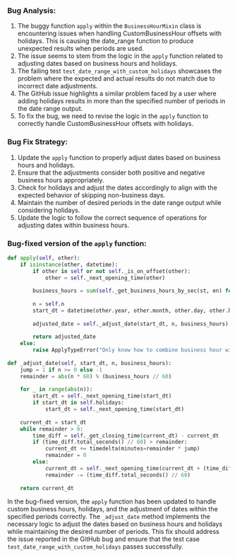 ### Bug Analysis:
1. The buggy function `apply` within the `BusinessHourMixin` class is encountering issues when handling CustomBusinessHour offsets with holidays. This is causing the date_range function to produce unexpected results when periods are used.
2. The issue seems to stem from the logic in the `apply` function related to adjusting dates based on business hours and holidays.
3. The failing test `test_date_range_with_custom_holidays` showcases the problem where the expected and actual results do not match due to incorrect date adjustments.
4. The GitHub issue highlights a similar problem faced by a user where adding holidays results in more than the specified number of periods in the date range output.
5. To fix the bug, we need to revise the logic in the `apply` function to correctly handle CustomBusinessHour offsets with holidays.

### Bug Fix Strategy:
1. Update the `apply` function to properly adjust dates based on business hours and holidays.
2. Ensure that the adjustments consider both positive and negative business hours appropriately.
3. Check for holidays and adjust the dates accordingly to align with the expected behavior of skipping non-business days.
4. Maintain the number of desired periods in the date range output while considering holidays.
5. Update the logic to follow the correct sequence of operations for adjusting dates within business hours.

### Bug-fixed version of the `apply` function:
```python
def apply(self, other):
    if isinstance(other, datetime):
        if other in self or not self._is_on_offset(other):
            other = self._next_opening_time(other)
        
        business_hours = sum(self._get_business_hours_by_sec(st, en) for st, en in zip(self.start, self.end))
        
        n = self.n
        start_dt = datetime(other.year, other.month, other.day, other.hour, other.minute, other.second, other.microsecond)
        
        adjusted_date = self._adjust_date(start_dt, n, business_hours)
        
        return adjusted_date
    else:
        raise ApplyTypeError("Only know how to combine business hour with datetime")
    
def _adjust_date(self, start_dt, n, business_hours):
    jump = 1 if n >= 0 else -1
    remainder = abs(n * 60) % (business_hours // 60)
    
    for _ in range(abs(n)):
        start_dt = self._next_opening_time(start_dt)
        if start_dt in self.holidays:
            start_dt = self._next_opening_time(start_dt)
    
    current_dt = start_dt
    while remainder > 0:
        time_diff = self._get_closing_time(current_dt) - current_dt
        if (time_diff.total_seconds() // 60) > remainder:
            current_dt += timedelta(minutes=remainder * jump)
            remainder = 0
        else:
            current_dt = self._next_opening_time(current_dt + (time_diff - timedelta(seconds=1) * jump))
            remainder -= (time_diff.total_seconds() // 60)
    
    return current_dt
```
In the bug-fixed version, the `apply` function has been updated to handle custom business hours, holidays, and the adjustment of dates within the specified periods correctly. The `_adjust_date` method implements the necessary logic to adjust the dates based on business hours and holidays while maintaining the desired number of periods. This fix should address the issue reported in the GitHub bug and ensure that the test case `test_date_range_with_custom_holidays` passes successfully.
